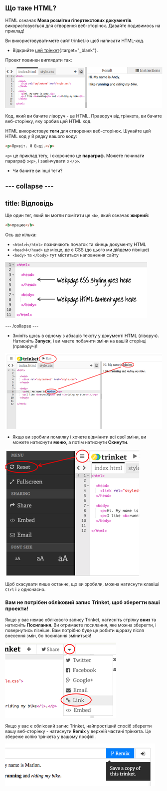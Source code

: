 ## Що таке HTML?

HTML означає **Мова розмітки гіпертекстових документів**. використовується для створення веб-сторінок. Давайте подивимось на приклад!

Ви використовуватимете сайт trinket.io щоб написати HTML-код.

+ Відкрийте [цей трінкет](http://jumpto.cc/web-intro){:target="_blank"}.

Проект повинен виглядати так:

![скріншот](images/birthday-starter.png)

Код, який ви бачите ліворуч - це HTML. Праворуч від трінкета, ви бачите веб-сторінку, яку зробив цей HTML код.

HTML використовує **теги** для створення веб-сторінок. Шукайте цей HTML код у 8 рядку вашого коду:

```html
<p>Привіт. Я Енді.</p>
```

`<p>` це приклад тегу, і скорочено це **параграф**. Можете починати параграф з`<p>`, і закінчувати з `</p>`.

+ Чи бачите ви інші теги?

## \--- collapse \---

## title: Відповідь

Ще один тег, який ви могли помітити це `<b>`, який означає **жирний**:

```html
<b>працює</b>
```

Ось ще кілька:

+ `<html>`і`</html>` позначають початок та кінець документу HTML
+ `<head>`і`</head>` це місце, де є CSS (до цього ми дійдемо пізніше)
+ `<body>` та `</body>` тут міститься наповнення сайту

![скріншот](images/birthday-head-body.png)

\--- /collapse \---

+ Змініть щось в одному з абзаців тексту у документі HTML (ліворуч). Натисніть **Запуск**, і ви маєте побачити зміни на вашій сторінці (праворуч)!

![скріншот](images/birthday-edit-html.png)

+ Якщо ви зробили помилку і хочете відмінити всі свої зміни, ви можете натиснути **меню**, а потім натиснути **Скинути**.

![скріншот](images/birthday-reset.png)

Щоб скасувати лише останнє, що ви зробили, можна натиснути клавіші ` Ctrl` і `z` одночасно.

### Вам не потрібен обліковий запис Trinket, щоб зберегти ваші проекти!

Якщо у вас немає облікового запису Trinket, натисніть стрілку **вниз** та натисніть **Посилання**. Ви отримаєте посилання, яке можна зберегти, і повернутись пізніше. Вам потрібно буде це робити щоразу після внесення змін, бо посилання зміниться!

![скріншот](images/birthday-link.png)

Якщо у вас є обліковий запис Trinket, найпростіший спосіб зберегти вашу веб-сторінку - натиснути **Remix** у верхній частині трінкета. Це збереже копію трінкета у вашому профілі.

![скріншот](images/birthday-remix.png)